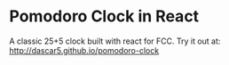 # Pomodoro Clock in React

A classic 25+5 clock built with react for FCC. Try it out at: http://dascar5.github.io/pomodoro-clock
